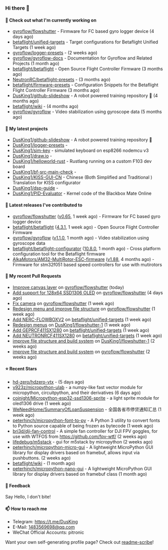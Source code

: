 ### Hi there 👋

#### 👷 Check out what I'm currently working on

- [gyroflow/flowshutter](https://github.com/gyroflow/flowshutter) - Firmware for FC based gyro logger device (4 days ago)
- [betaflight/unified-targets](https://github.com/betaflight/unified-targets) - Target configurations for Betaflight Unified Targets (1 week ago)
- [gyroflow/logger-presets](https://github.com/gyroflow/logger-presets) -  (2 weeks ago)
- [gyroflow/gyroflow-docs](https://github.com/gyroflow/gyroflow-docs) - Documentation for Gyroflow and Related Projects (1 month ago)
- [betaflight/betaflight](https://github.com/betaflight/betaflight) - Open Source Flight Controller Firmware (3 months ago)
- [NeutronRC/betaflight-presets](https://github.com/NeutronRC/betaflight-presets) -  (3 months ago)
- [betaflight/firmware-presets](https://github.com/betaflight/firmware-presets) - Configuration Snippets for the Betaflight Flight Controller Firmware (3 months ago)
- [DusKing1/github-slideshow](https://github.com/DusKing1/github-slideshow) - A robot powered training repository :robot: (4 months ago)
- [betaflight/wiki](https://github.com/betaflight/wiki) -  (4 months ago)
- [gyroflow/gyroflow](https://github.com/gyroflow/gyroflow) - Video stabilization using gyroscope data (5 months ago)

#### 🌱 My latest projects

- [DusKing1/github-slideshow](https://github.com/DusKing1/github-slideshow) - A robot powered training repository :robot:
- [DusKing1/logger-presets](https://github.com/DusKing1/logger-presets) - 
- [DusKing1/sim-key](https://github.com/DusKing1/sim-key) - simulated keyboard on esp8266 nodemcu v3
- [DusKing1/draw.io](https://github.com/DusKing1/draw.io) - 
- [DusKing1/helloworld-rust](https://github.com/DusKing1/helloworld-rust) - Rustlang running on a custom F103 dev board
- [DusKing1/bf-src-main-check](https://github.com/DusKing1/bf-src-main-check) - 
- [DusKing1/KISS-GUI-CN](https://github.com/DusKing1/KISS-GUI-CN) - Chinese (Both Simplified and Traditional ) Translation for KISS configurator
- [DusKing1/dsp-guide](https://github.com/DusKing1/dsp-guide) - 
- [DusKing1/PID-Evaluator](https://github.com/DusKing1/PID-Evaluator) - Kernel code of the Blackbox Mate Online

#### 🔭 Latest releases I've contributed to

- [gyroflow/flowshutter](https://github.com/gyroflow/flowshutter) ([v0.65](https://github.com/gyroflow/flowshutter/releases/tag/v0.65), 1 week ago) - Firmware for FC based gyro logger device
- [betaflight/betaflight](https://github.com/betaflight/betaflight) ([4.3.1](https://github.com/betaflight/betaflight/releases/tag/4.3.1), 1 week ago) - Open Source Flight Controller Firmware
- [gyroflow/gyroflow](https://github.com/gyroflow/gyroflow) ([v1.1.0](https://github.com/gyroflow/gyroflow/releases/tag/v1.1.0), 1 month ago) - Video stabilization using gyroscope data
- [betaflight/betaflight-configurator](https://github.com/betaflight/betaflight-configurator) ([10.8.0](https://github.com/betaflight/betaflight-configurator/releases/tag/10.8.0), 1 month ago) - Cross platform configuration tool for the Betaflight firmware
- [AlkaMotors/AM32-MultiRotor-ESC-firmware](https://github.com/AlkaMotors/AM32-MultiRotor-ESC-firmware) ([v1.88](https://github.com/AlkaMotors/AM32-MultiRotor-ESC-firmware/releases/tag/v1.88), 4 months ago) - Firmware for stm32f051 based speed controllers for use with mutirotors

#### 🔨 My recent Pull Requests

- [Improve canvas layer](https://github.com/gyroflow/flowshutter/pull/150) on [gyroflow/flowshutter](https://github.com/gyroflow/flowshutter) (today)
- [Add support for 128x64 SSD1306 OLED](https://github.com/gyroflow/flowshutter/pull/149) on [gyroflow/flowshutter](https://github.com/gyroflow/flowshutter) (4 days ago)
- [Fix camera](https://github.com/gyroflow/flowshutter/pull/148) on [gyroflow/flowshutter](https://github.com/gyroflow/flowshutter) (1 week ago)
- [Redesign menu and improve file structure](https://github.com/gyroflow/flowshutter/pull/147) on [gyroflow/flowshutter](https://github.com/gyroflow/flowshutter) (1 week ago)
- [Add NERC-FLOWBOXV2](https://github.com/betaflight/unified-targets/pull/645) on [betaflight/unified-targets](https://github.com/betaflight/unified-targets) (1 week ago)
- [Redesign menus](https://github.com/DusKing1/flowshutter-1/pull/3) on [DusKing1/flowshutter-1](https://github.com/DusKing1/flowshutter-1) (1 week ago)
- [Add GEPRCF411SX1280](https://github.com/betaflight/unified-targets/pull/644) on [betaflight/unified-targets](https://github.com/betaflight/unified-targets) (1 week ago)
- [Add NEUTRONRCF411SX1280](https://github.com/betaflight/unified-targets/pull/643) on [betaflight/unified-targets](https://github.com/betaflight/unified-targets) (1 week ago)
- [improve file structure and build system](https://github.com/DusKing1/flowshutter-1/pull/1) on [DusKing1/flowshutter-1](https://github.com/DusKing1/flowshutter-1) (2 weeks ago)
- [improve file structure and build system](https://github.com/gyroflow/flowshutter/pull/146) on [gyroflow/flowshutter](https://github.com/gyroflow/flowshutter) (2 weeks ago)

#### ⭐ Recent Stars

- [hd-zero/hdzero-vtx](https://github.com/hd-zero/hdzero-vtx) -  (5 days ago)
- [v923z/micropython-ulab](https://github.com/v923z/micropython-ulab) - a numpy-like fast vector module for micropython, circuitpython, and their derivatives (6 days ago)
- [coinight/Micropython-esp32-ssd1306-sprite](https://github.com/coinight/Micropython-esp32-ssd1306-sprite) - a light sprite module for oled1306 drive (1 week ago)
- [WeNeedHome/SummaryOfLoanSuspension](https://github.com/WeNeedHome/SummaryOfLoanSuspension) - 全国各省市停贷通知汇总 (1 week ago)
- [peterhinch/micropython-font-to-py](https://github.com/peterhinch/micropython-font-to-py) - A Python 3 utility to convert fonts to Python source capable of being frozen as bytecode (1 week ago)
- [bri3d/dji-fan-control](https://github.com/bri3d/dji-fan-control) - A simple fan controller for DJI FPV goggles, for use with WTFOS from https://github.com/fpv-wtf/ (2 weeks ago)
- [lifedebug/m5stack](https://github.com/lifedebug/m5stack) - gui for m5stack by micropython (2 weeks ago)
- [peterhinch/micropython-micro-gui](https://github.com/peterhinch/micropython-micro-gui) - A lightweight MicroPython GUI library for display drivers based on framebuf, allows input via pushbuttons. (2 weeks ago)
- [betaflight/wiki](https://github.com/betaflight/wiki) -  (1 month ago)
- [peterhinch/micropython-nano-gui](https://github.com/peterhinch/micropython-nano-gui) - A lightweight MicroPython GUI library for display drivers based on framebuf class (1 month ago)

#### 💬 Feedback

Say Hello, I don't bite!

#### 📫 How to reach me

- Telegram: https://t.me/DusKing
- E-Mail: 1483569698@qq.com
- WeChat Official Accounts: pitronic

Want your own self-generating profile page? Check out [readme-scribe](https://github.com/muesli/readme-scribe)!
